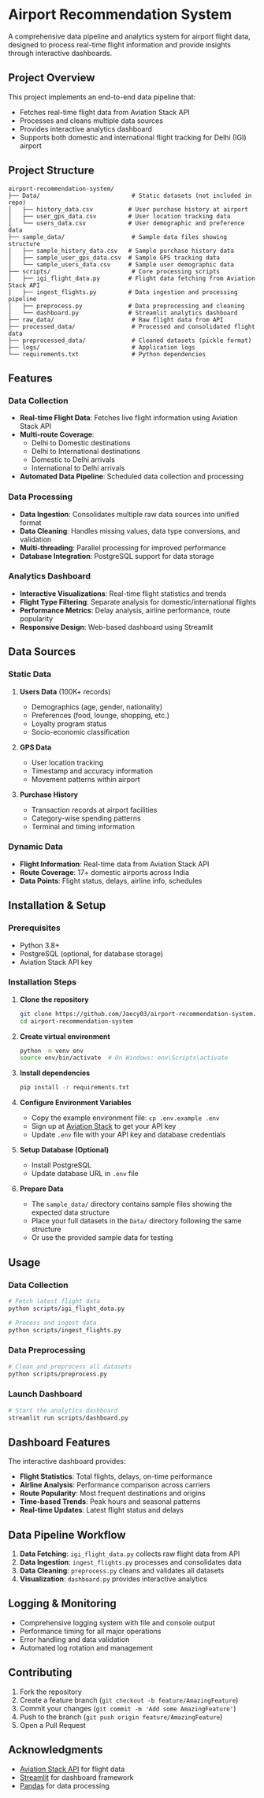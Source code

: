 # Airport Recommendation System

A comprehensive data pipeline and analytics system for airport flight data, designed to process real-time flight information and provide insights through interactive dashboards.

## Project Overview

This project implements an end-to-end data pipeline that:
- Fetches real-time flight data from Aviation Stack API
- Processes and cleans multiple data sources
- Provides interactive analytics dashboard
- Supports both domestic and international flight tracking for Delhi (IGI) airport

## Project Structure

```
airport-recommendation-system/
├── Data/                          # Static datasets (not included in repo)
│   ├── history_data.csv          # User purchase history at airport
│   ├── user_gps_data.csv         # User location tracking data
│   └── users_data.csv            # User demographic and preference data
├── sample_data/                   # Sample data files showing structure
│   ├── sample_history_data.csv   # Sample purchase history data
│   ├── sample_user_gps_data.csv  # Sample GPS tracking data
│   └── sample_users_data.csv     # Sample user demographic data
├── scripts/                       # Core processing scripts
│   ├── igi_flight_data.py        # Flight data fetching from Aviation Stack API
│   ├── ingest_flights.py         # Data ingestion and processing pipeline
│   ├── preprocess.py             # Data preprocessing and cleaning
│   └── dashboard.py              # Streamlit analytics dashboard
├── raw_data/                      # Raw flight data from API
├── processed_data/                # Processed and consolidated flight data
├── preprocessed_data/             # Cleaned datasets (pickle format)
├── logs/                          # Application logs
└── requirements.txt               # Python dependencies
```

## Features

### Data Collection
- **Real-time Flight Data**: Fetches live flight information using Aviation Stack API
- **Multi-route Coverage**: 
  - Delhi to Domestic destinations
  - Delhi to International destinations  
  - Domestic to Delhi arrivals
  - International to Delhi arrivals
- **Automated Data Pipeline**: Scheduled data collection and processing

### Data Processing
- **Data Ingestion**: Consolidates multiple raw data sources into unified format
- **Data Cleaning**: Handles missing values, data type conversions, and validation
- **Multi-threading**: Parallel processing for improved performance
- **Database Integration**: PostgreSQL support for data storage

### Analytics Dashboard
- **Interactive Visualizations**: Real-time flight statistics and trends
- **Flight Type Filtering**: Separate analysis for domestic/international flights
- **Performance Metrics**: Delay analysis, airline performance, route popularity
- **Responsive Design**: Web-based dashboard using Streamlit

## Data Sources

### Static Data
1. **Users Data** (100K+ records)
   - Demographics (age, gender, nationality)
   - Preferences (food, lounge, shopping, etc.)
   - Loyalty program status
   - Socio-economic classification

2. **GPS Data**
   - User location tracking
   - Timestamp and accuracy information
   - Movement patterns within airport

3. **Purchase History**
   - Transaction records at airport facilities
   - Category-wise spending patterns
   - Terminal and timing information

### Dynamic Data
- **Flight Information**: Real-time data from Aviation Stack API
- **Route Coverage**: 17+ domestic airports across India
- **Data Points**: Flight status, delays, airline info, schedules

## Installation & Setup

### Prerequisites
- Python 3.8+
- PostgreSQL (optional, for database storage)
- Aviation Stack API key

### Installation Steps

1. **Clone the repository**
   ```bash
   git clone https://github.com/Jaecy03/airport-recommendation-system.git
   cd airport-recommendation-system
   ```

2. **Create virtual environment**
   ```bash
   python -m venv env
   source env/bin/activate  # On Windows: env\Scripts\activate
   ```

3. **Install dependencies**
   ```bash
   pip install -r requirements.txt
   ```

4. **Configure Environment Variables**
   - Copy the example environment file: `cp .env.example .env`
   - Sign up at [Aviation Stack](https://aviationstack.com/) to get your API key
   - Update `.env` file with your API key and database credentials

5. **Setup Database (Optional)**
   - Install PostgreSQL
   - Update database URL in `.env` file

6. **Prepare Data**
   - The `sample_data/` directory contains sample files showing the expected data structure
   - Place your full datasets in the `Data/` directory following the same structure
   - Or use the provided sample data for testing

## Usage

### Data Collection
```bash
# Fetch latest flight data
python scripts/igi_flight_data.py

# Process and ingest data
python scripts/ingest_flights.py
```

### Data Preprocessing
```bash
# Clean and preprocess all datasets
python scripts/preprocess.py
```

### Launch Dashboard
```bash
# Start the analytics dashboard
streamlit run scripts/dashboard.py
```

## Dashboard Features

The interactive dashboard provides:
- **Flight Statistics**: Total flights, delays, on-time performance
- **Airline Analysis**: Performance comparison across carriers
- **Route Popularity**: Most frequent destinations and origins
- **Time-based Trends**: Peak hours and seasonal patterns
- **Real-time Updates**: Latest flight status and delays

## Data Pipeline Workflow

1. **Data Fetching**: `igi_flight_data.py` collects raw flight data from API
2. **Data Ingestion**: `ingest_flights.py` processes and consolidates data
3. **Data Cleaning**: `preprocess.py` cleans and validates all datasets
4. **Visualization**: `dashboard.py` provides interactive analytics

## Logging & Monitoring

- Comprehensive logging system with file and console output
- Performance timing for all major operations
- Error handling and data validation
- Automated log rotation and management

## Contributing

1. Fork the repository
2. Create a feature branch (`git checkout -b feature/AmazingFeature`)
3. Commit your changes (`git commit -m 'Add some AmazingFeature'`)
4. Push to the branch (`git push origin feature/AmazingFeature`)
5. Open a Pull Request

## Acknowledgments

- [Aviation Stack API](https://aviationstack.com/) for flight data
- [Streamlit](https://streamlit.io/) for dashboard framework
- [Pandas](https://pandas.pydata.org/) for data processing


